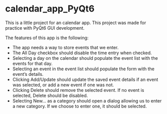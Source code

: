 # calendar_app_PyQt6

This is a little project for an calendar app. This project was made for practice with PyQt6 GUI development.

The features of this app is the following:

  - The app needs a way to store events that we enter. 
  - The All Day checkbox should disable the time entry when checked. 
  - Selecting a day on the calendar should populate the event list with the events for that day. 
  - Selecting an event in the event list should populate the form with the event’s details. 
  - Clicking Add/Update should update the saved event details if an event was selected, or add a new event if one was not. 
  - Clicking Delete should remove the selected event. If no event is selected, Delete should be disabled. 
  - Selecting New… as a category should open a dialog allowing us to enter a new category. If we choose to enter one, it should be selected.
